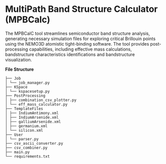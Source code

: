 # MultiPath Band Structure Calculator (MPBCalc)

The MPBCalC tool streamlines semiconductor band structure analysis, generating necessary simulation files for exploring critical Brillouin points using the NEMO3D atomistic tight-binding software. The tool provides post-processing capabilities, including effective mass calculations, bandstructure characteristics identifications and bandstructure visualization.

**File Structure**
```
├── Job
│ └── job_manager.py
├── KSpace
│ └── kspacesetup.py
├── PostProcessing
│ ├── combination_csv_plotter.py
│ └── eff_mass_calculator.py
├── TemplateFiles
│ ├── IndiumAntimony.xml
│ ├── IndiumArsenide.xml
│ ├── galliumArsenide.xml
│ ├── germanium.xml
│ └── silicon.xml
├── User
│ └── parser.py
├── csv_ascii_converter.py
├── csv_combiner.py
├── main.py
└── requirements.txt
```
